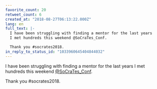 ```yaml
---
favorite_count: 20
retweet_count: 6
created_at: "2018-08-27T06:13:22.000Z"
lang: en
full_text: |-
  I have been struggling with finding a mentor for the last years
  I met hundreds this weekend @SoCraTes_Conf.

  Thank you #socrates2018.
in_reply_to_status_id: "1033960645404844032"
---
```


I have been struggling with finding a mentor for the last years I met hundreds
this weekend [@SoCraTes_Conf](https://twitter.com/SoCraTes_Conf).

Thank you #socrates2018.

